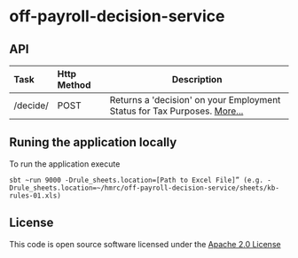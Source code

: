 
# off-payroll-decision-service



## API
| Task    | Http Method | Description |
|:--------|:------------|-------------|
|/decide/ | POST        | Returns a 'decision' on your Employment Status for Tax Purposes. [More...](./docs/api.md)|


## Runing the application locally
To run the application execute

```
sbt ~run 9000 -Drule_sheets.location=[Path to Excel File]” (e.g. -Drule_sheets.location=~/hmrc/off-payroll-decision-service/sheets/kb-rules-01.xls)
```

## License

This code is open source software licensed under the [Apache 2.0 License]("http://www.apache.org/licenses/LICENSE-2.0.html")
